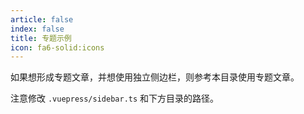 ```yaml
---
article: false
index: false
title: 专题示例
icon: fa6-solid:icons
---
```


如果想形成专题文章，并想使用独立侧边栏，则参考本目录使用专题文章。

注意修改 `.vuepress/sidebar.ts` 和下方目录的路径。

<!-- markdownlint-disable MD033 -->

<Catalog base='/LLM/微调/'/>

<!-- markdownlint-enable MD033 -->
